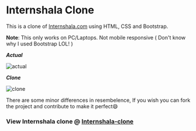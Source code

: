 # Internshala Clone

This is a clone of [Internshala.com](https://internshala.com/) using HTML, CSS and Bootstrap.

**Note**: This only works on PC/Laptops. Not mobile responsive ( Don't know why I used Bootstrap LOL! )

**_Actual_**

![actual](https://user-images.githubusercontent.com/64256342/130332340-d12ced0e-5d99-41e5-9dc2-0eb1008638cd.png)

_**Clone**_

![clone](https://user-images.githubusercontent.com/64256342/130332357-b987dde9-cc97-478f-bf4a-d5ba2866b19a.png)


There are some minor differences in resembelence, If you wish you can fork the project and contribute to make it perfect😄

### View Internshala clone @ [Internshala-clone](https://code-reaper08.github.io/Internshala-Clone/)
